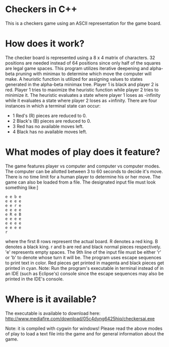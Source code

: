 Checkers in C++
============
This is a checkers game using an ASCII representation for the game board. 

How does it work?
============
The checker board is represented using a 8 x 4 matrix of characters. 32 positions are needed instead of 64 positions since only half 
of the squares are legal game spaces. This program utilizes iterative deepening and alpha-beta pruning with minimax to determine which move the computer will
make. A heuristic function is utilized for assigning values to states generated in the alpha-beta minimax tree. Player 1 is black and player 2
is red. Player 1 tries to maximize the heuristic function while player 2 tries to minimize it. The heuristic evaluates a state
where player 1 loses as -infinity while it evaluates a state where player 2 loses as +infinity. 
There are four instances in which a terminal state can occur: 
  - 1 Red's (R) pieces are reduced to 0.
  - 2 Black's (B) pieces are reduced to 0.
  - 3 Red has no available moves left.
  - 4 Black has no available moves left.
  

What modes of play does it feature?
============
The game features player vs computer and computer vs computer modes. The computer can be allotted between 3 to 60 seconds
to decide it's move. There is no time limit for a human player to determine his or her move. The game can also be loaded from
a file. The designated input file must look something like:]

    e e b e
    e e e e
    e e r e
    e e e e
    e R e B
    e e e e
    e e e e
    e e e e
    r

where the first 8 rows represent the actual board. R denotes a red king. B denotes a black king. r and b are red and black
normal pieces respectively. 'e' represents empty spaces. The 9th line of the input file must be either 
'r' or 'b' to denote whose turn it will be. The program uses escape sequences to print text in color.
Red pieces get printed in magenta and black pieces get printed in cyan. 
Note: Run the program's executable in terminal instead of in an IDE (such as Eclipse's) console
since the escape sequences may also be printed in the IDE's console.

Where is it available?
============
The executable is available to download here: 
http://www.mediafire.com/download/05c4dyng6425hiq/checkersai.exe

Note: it is compiled with cygwin for windows!
Please read the above modes of play to load a text file into the game and for general information about the game.
